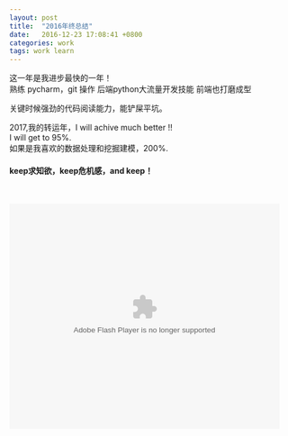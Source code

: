 ```yaml
---
layout: post
title:  "2016年终总结"
date:   2016-12-23 17:08:41 +0800
categories: work
tags: work learn
---
```


这一年是我进步最快的一年！  
熟练 pycharm，git 操作
后端python大流量开发技能
前端也打磨成型

关键时候强劲的代码阅读能力，能铲屎平坑。

2017,我的转运年，I will achive much better !!  
I will get to 95%.  
如果是我喜欢的数据处理和挖掘建模，200%.  


#### keep求知欲，keep危机感，and keep！

<br>


<embed src="http://static.youku.com/v1.0.0149/v/swf/loader.swf?VideoIDS=XMzExMzIxODA0&isAutoPlay=true" quality="best" width="480" height="400" align="middle" allowScriptAccess="never"  allowNetworking="internal" type="application/x-shockwave-flash"></embed>

